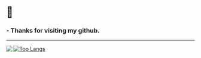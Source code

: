 # 👋
### - Thanks for visiting my github.

<!--
**LalithK90/LalithK90** is a ✨ _special_ ✨ repository because its `README.md` (this file) appears on your GitHub profile.

Here are some ideas to get you started:

- 🔭 I’m currently working on ...
- 🌱 I’m currently learning ...
- 👯 I’m looking to collaborate on ...
- 🤔 I’m looking for help with ...
- 💬 Ask me about ...
- 📫 How to reach me: ...
- 😄 Pronouns: ...
- ⚡ Fun fact: ...
-->

---

  <img align="left" src="https://github-readme-stats.vercel.app/api?username=charith075&show_icons=true&hide_border=true&theme=highcontrast" />
  
  [![Top Langs](https://github-readme-stats.vercel.app/api/top-langs/?username=charith075&theme=highcontrast)](https://github.com/charith075)

